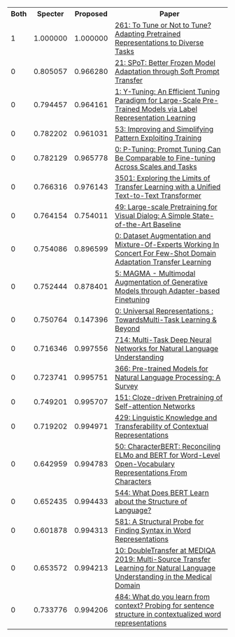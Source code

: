<html><table><tr>
<th>Both</th>
<th>Specter</th>
<th>Proposed</th>
<th>Paper</th>
</tr>
<tr>
<td>1</td>
<td>1.000000</td>
<td>1.000000</td>
<td><a href="https://www.semanticscholar.org/paper/8659bf379ca8756755125a487c43cfe8611ce842">261: To Tune or Not to Tune? Adapting Pretrained Representations to Diverse Tasks</a></td>
</tr>
<tr>
<td>0</td>
<td>0.805057</td>
<td>0.966280</td>
<td><a href="https://www.semanticscholar.org/paper/c28b7dfe341f1e13a5a98efbce7946ef795cf9b8">21: SPoT: Better Frozen Model Adaptation through Soft Prompt Transfer</a></td>
</tr>
<tr>
<td>0</td>
<td>0.794457</td>
<td>0.964161</td>
<td><a href="https://www.semanticscholar.org/paper/ef9b7f9b8682fd57a5543a6217a6b54d955ed3cb">1: Y-Tuning: An Efficient Tuning Paradigm for Large-Scale Pre-Trained Models via Label Representation Learning</a></td>
</tr>
<tr>
<td>0</td>
<td>0.782202</td>
<td>0.961031</td>
<td><a href="https://www.semanticscholar.org/paper/e812919d2cd818e7262f01b32dc5e630fc825af1">53: Improving and Simplifying Pattern Exploiting Training</a></td>
</tr>
<tr>
<td>0</td>
<td>0.782129</td>
<td>0.965778</td>
<td><a href="https://www.semanticscholar.org/paper/ec936b808e0fab9281c050ad4010cddec92c8cbe">0: P-Tuning: Prompt Tuning Can Be Comparable to Fine-tuning Across Scales and Tasks</a></td>
</tr>
<tr>
<td>0</td>
<td>0.766316</td>
<td>0.976143</td>
<td><a href="https://www.semanticscholar.org/paper/3cfb319689f06bf04c2e28399361f414ca32c4b3">3501: Exploring the Limits of Transfer Learning with a Unified Text-to-Text Transformer</a></td>
</tr>
<tr>
<td>0</td>
<td>0.764154</td>
<td>0.754011</td>
<td><a href="https://www.semanticscholar.org/paper/21d4d97fed755a9ecd5b67a42e1c69008989738c">49: Large-scale Pretraining for Visual Dialog: A Simple State-of-the-Art Baseline</a></td>
</tr>
<tr>
<td>0</td>
<td>0.754086</td>
<td>0.896599</td>
<td><a href="https://www.semanticscholar.org/paper/4d7ad046b74d8cce8fd7ec2af0702e913d85b6cf">0: Dataset Augmentation and Mixture-Of-Experts Working In Concert For Few-Shot Domain Adaptation Transfer Learning</a></td>
</tr>
<tr>
<td>0</td>
<td>0.752444</td>
<td>0.878401</td>
<td><a href="https://www.semanticscholar.org/paper/26ed89bff49545f8c6ddfd05ba9a9c59c926d322">5: MAGMA - Multimodal Augmentation of Generative Models through Adapter-based Finetuning</a></td>
</tr>
<tr>
<td>0</td>
<td>0.750764</td>
<td>0.147396</td>
<td><a href="https://www.semanticscholar.org/paper/56de9b050c982c93d8c5439bef5e7dffcfaccf95">0: Universal Representations : TowardsMulti-Task Learning & Beyond</a></td>
</tr>
<tr>
<td>0</td>
<td>0.716346</td>
<td>0.997556</td>
<td><a href="https://www.semanticscholar.org/paper/658721bc13b0fa97366d38c05a96bf0a9f4bb0ac">714: Multi-Task Deep Neural Networks for Natural Language Understanding</a></td>
</tr>
<tr>
<td>0</td>
<td>0.723741</td>
<td>0.995751</td>
<td><a href="https://www.semanticscholar.org/paper/3bcb17559ce96eb20fa79af8194f4af0380d194a">366: Pre-trained Models for Natural Language Processing: A Survey</a></td>
</tr>
<tr>
<td>0</td>
<td>0.749201</td>
<td>0.995707</td>
<td><a href="https://www.semanticscholar.org/paper/9f1c5777a193b2c3bb2b25e248a156348e5ba56d">151: Cloze-driven Pretraining of Self-attention Networks</a></td>
</tr>
<tr>
<td>0</td>
<td>0.719202</td>
<td>0.994971</td>
<td><a href="https://www.semanticscholar.org/paper/f6fbb6809374ca57205bd2cf1421d4f4fa04f975">429: Linguistic Knowledge and Transferability of Contextual Representations</a></td>
</tr>
<tr>
<td>0</td>
<td>0.642959</td>
<td>0.994783</td>
<td><a href="https://www.semanticscholar.org/paper/473921de1b52f98f34f37afd507e57366ff7d1ca">50: CharacterBERT: Reconciling ELMo and BERT for Word-Level Open-Vocabulary Representations From Characters</a></td>
</tr>
<tr>
<td>0</td>
<td>0.652435</td>
<td>0.994433</td>
<td><a href="https://www.semanticscholar.org/paper/335613303ebc5eac98de757ed02a56377d99e03a">544: What Does BERT Learn about the Structure of Language?</a></td>
</tr>
<tr>
<td>0</td>
<td>0.601878</td>
<td>0.994313</td>
<td><a href="https://www.semanticscholar.org/paper/455a8838cde44f288d456d01c76ede95b56dc675">581: A Structural Probe for Finding Syntax in Word Representations</a></td>
</tr>
<tr>
<td>0</td>
<td>0.653572</td>
<td>0.994213</td>
<td><a href="https://www.semanticscholar.org/paper/443fbfd614f35061a679b7eeba7d9302d0626a7d">10: DoubleTransfer at MEDIQA 2019: Multi-Source Transfer Learning for Natural Language Understanding in the Medical Domain</a></td>
</tr>
<tr>
<td>0</td>
<td>0.733776</td>
<td>0.994206</td>
<td><a href="https://www.semanticscholar.org/paper/e2587eddd57bc4ba286d91b27c185083f16f40ee">484: What do you learn from context? Probing for sentence structure in contextualized word representations</a></td>
</tr>
</table></html>
